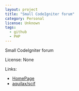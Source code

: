 ```yaml
---
layout: project
title: "Small CodeIgniter forum"
category: Personal
license: Unknown
tags:
  - github
  - PHP
---
```


Small CodeIgniter forum

License: None

Links:

* [HomePage](http://dev.horemag.net)
* [aquilax/scif](https://github.com/aquilax/scif)

